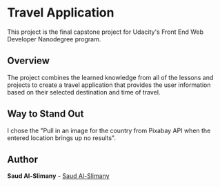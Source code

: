 # Travel Application

This project is the final capstone project for Udacity's Front End Web Developer Nanodegree program.

## Overview

The project combines the learned knowledge from all of the lessons and projects to create a travel application that provides the user information based on their selected destination and time of travel.

## Way to Stand Out
I chose the "Pull in an image for the country from Pixabay API when the entered location brings up no results".

## Author

**Saud Al-Slimany**  - [Saud Al-Slimany](https://www.linkedin.com/in/saudalslimany/)